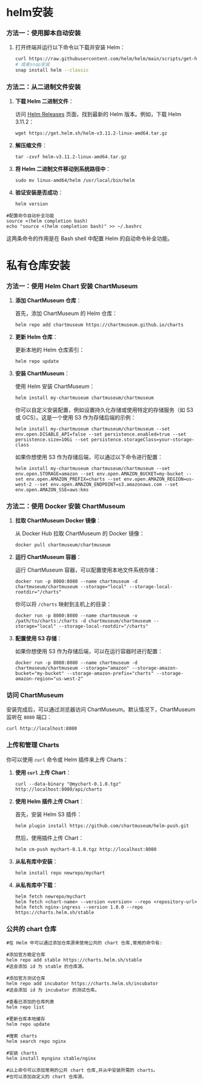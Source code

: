 # helm安装

### 方法一：使用脚本自动安装

1. 打开终端并运行以下命令以下载并安装 Helm：

   ```bash
   curl https://raw.githubusercontent.com/helm/helm/main/scripts/get-helm-3 | bash
   # 或者snap安装
   snap install helm --classic
   ```

### 方法二：从二进制文件安装

1. **下载 Helm 二进制文件**：

   访问 [Helm Releases](https://github.com/helm/helm/releases) 页面，找到最新的 Helm 版本。例如，下载 Helm 3.11.2：

   ```
   wget https://get.helm.sh/helm-v3.11.2-linux-amd64.tar.gz
   ```
   
2. **解压缩文件**：

   ```
   tar -zxvf helm-v3.11.2-linux-amd64.tar.gz
   ```
   
3. **将 Helm 二进制文件移动到系统路径中**：

   ```
   sudo mv linux-amd64/helm /usr/local/bin/helm
   ```
   
4. **验证安装是否成功**：

   ```
   helm version
   ```



```shell
#配置命令自动补全功能
source <(helm completion bash)
echo "source <(helm completion bash)" >> ~/.bashrc
```

这两条命令的作用是在 Bash shell 中配置 Helm 的自动命令补全功能。



# 私有仓库安装

### 方法一：使用 Helm Chart 安装 ChartMuseum

1. **添加 ChartMuseum 仓库**：

   首先，添加 ChartMuseum 的 Helm 仓库：

   ```
   helm repo add chartmuseum https://chartmuseum.github.io/charts
   ```
   
2. **更新 Helm 仓库**：

   更新本地的 Helm 仓库索引：

   ```
   helm repo update
   ```
   
3. **安装 ChartMuseum**：

   使用 Helm 安装 ChartMuseum：

   ```
   helm install my-chartmuseum chartmuseum/chartmuseum
   ```
   
   你可以自定义安装配置，例如设置持久化存储或使用特定的存储服务（如 S3 或 GCS）。这是一个使用 S3 作为存储后端的示例：

   ```
   helm install my-chartmuseum chartmuseum/chartmuseum --set env.open.DISABLE_API=false --set persistence.enabled=true --set persistence.size=10Gi --set persistence.storageClass=your-storage-class
   ```
   
   如果你想使用 S3 作为存储后端，可以通过以下命令进行配置：
   
   ```
   helm install my-chartmuseum chartmuseum/chartmuseum --set env.open.STORAGE=amazon --set env.open.AMAZON_BUCKET=my-bucket --set env.open.AMAZON_PREFIX=charts --set env.open.AMAZON_REGION=us-west-2 --set env.open.AMAZON_ENDPOINT=s3.amazonaws.com --set env.open.AMAZON_SSE=aws:kms
   ```

### 方法二：使用 Docker 安装 ChartMuseum

1. **拉取 ChartMuseum Docker 镜像**：

   从 Docker Hub 拉取 ChartMuseum 的 Docker 镜像：

   ```
   docker pull chartmuseum/chartmuseum
   ```
   
2. **运行 ChartMuseum 容器**：

   运行 ChartMuseum 容器，可以配置使用本地文件系统存储：

   ```
   docker run -p 8080:8080 --name chartmuseum -d chartmuseum/chartmuseum --storage="local" --storage-local-rootdir="/charts"
   ```
   
   你可以将 `/charts` 映射到主机上的目录：

   ```
   docker run -p 8080:8080 --name chartmuseum -v /path/to/charts:/charts -d chartmuseum/chartmuseum --storage="local" --storage-local-rootdir="/charts"
   ```
   
3. **配置使用 S3 存储**：

   如果你想使用 S3 作为存储后端，可以在运行容器时进行配置：

   ```
   docker run -p 8080:8080 --name chartmuseum -d chartmuseum/chartmuseum --storage="amazon" --storage-amazon-bucket="my-bucket" --storage-amazon-prefix="charts" --storage-amazon-region="us-west-2"
   ```

### 访问 ChartMuseum

安装完成后，可以通过浏览器访问 ChartMuseum。默认情况下，ChartMuseum 监听在 `8080` 端口：

```
curl http://localhost:8080
```

### 上传和管理 Charts

你可以使用 `curl` 命令或 Helm 插件来上传 Charts：

1. **使用 `curl` 上传 Chart**：

   ```
   curl --data-binary "@mychart-0.1.0.tgz" http://localhost:8080/api/charts
   ```
   
2. **使用 Helm 插件上传 Chart**：

   首先，安装 Helm S3 插件：

   ```
   helm plugin install https://github.com/chartmuseum/helm-push.git
   ```
   
   然后，使用插件上传 Chart：

   ```
   helm cm-push mychart-0.1.0.tgz http://localhost:8080
   ```
   
3. **从私有库中安装**：

   ```
   helm install repo newrepo/mychart
   ```
   
4. **从私有库中下载**：

   ```
   helm fetch newrepo/mychart
   helm fetch <chart-name> --version <version> --repo <repository-url>
   helm fetch nginx-ingress --version 1.0.0 --repo https://charts.helm.sh/stable
   ```

### 公共的 chart 仓库

```shell
#在 Helm 中可以通过添加仓库源来使用公共的 chart 仓库,常用的命令有:

#添加官方稳定仓库
helm repo add stable https://charts.helm.sh/stable
#这会添加 id 为 stable 的仓库源。

#添加官方测试仓库
helm repo add incubator https://charts.helm.sh/incubator 
#这会添加 id 为 incubator 的测试仓库。

#查看已添加的仓库列表
helm repo list

#更新仓库本地缓存
helm repo update

#搜索 charts
helm search repo nginx

#安装 charts
helm install mynginx stable/nginx

#以上命令可以添加常用的公共 chart 仓库,并从中安装所需的 charts。
#也可以添加自定义的 chart 仓库源。
```
